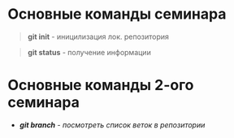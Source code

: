 # Основные команды семинара

>**git init** - иницилизация лок. репозитория

>**git status** - получение информации

# Основные команды 2-ого семинара
* _**git branch** - посмотреть список веток в репозитории_
